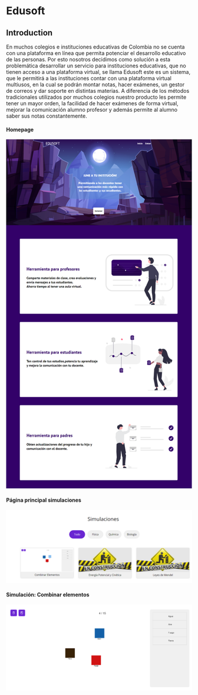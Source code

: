 # Edusoft

## Introduction

En muchos colegios e instituciones educativas de Colombia no se cuenta con una plataforma en línea que permita potenciar el desarrollo educativo de las personas. Por esto nosotros decidimos como solución a esta problemática desarrollar un servicio para instituciones educativas, que no tienen acceso a una plataforma virtual, se llama Edusoft este es un sistema, que le permitirá a las instituciones contar con una plataforma virtual multiusos, en la cual se podrán montar notas, hacer exámenes, un gestor de correos y dar soporte en distintas materias. A diferencia de los métodos tradicionales utilizados por muchos colegios nuestro producto les permite tener un mayor orden, la facilidad de hacer exámenes de forma virtual, mejorar la comunicación alumno profesor y además permite al alumno saber sus notas constantemente. 

#### Homepage

![Chat Application](https://github.com/barryallen2223/edusoft/blob/main/homepage/assets/vista_homepage.png)

#### Página principal simulaciones

![Chat Application](https://github.com/barryallen2223/edusoft/blob/main/simulaciones/paginaPrincipal/assets/vista_sim_princp.png)

#### Simulación: Combinar elementos

![Chat Application](https://github.com/barryallen2223/edusoft/blob/main/simulaciones/simCombinarElementos/assets/vista_simulacion_combinar%20elementos.png)
